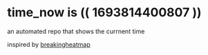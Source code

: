 # time_now is (( 1693814400807 ))

an automated repo that shows the currnent time

inspired by [breakingheatmap](https://github.com/breakingheatmap/breakingheatmap)
